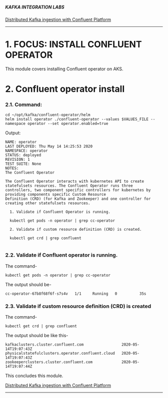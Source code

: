##### KAFKA INTEGRATION LABS

[Distributed Kafka ingestion with Confluent Platform](README.md)
<hr>

# 1. FOCUS: INSTALL CONFLUENT OPERATOR
This module covers installing Confluent operator on AKS.

# 2. Confluent operator install

### 2.1. Command:
```
cd ~/opt/kafka/confluent-operator/helm
helm install operator ./confluent-operator --values $VALUES_FILE --namespace operator --set operator.enabled=true
```

Output:
```
NAME: operator
LAST DEPLOYED: Thu May 14 14:25:53 2020
NAMESPACE: operator
STATUS: deployed
REVISION: 1
TEST SUITE: None
NOTES:
The Confluent Operator

The Confluent Operator interacts with kubernetes API to create statefulsets resources. The Confluent Operator runs three
controllers, two component specific controllers for kubernetes by providing components specific Custom Resource
Definition (CRD) (for Kafka and Zookeeper) and one controller for creating other statefulsets resources.

  1. Validate if Confluent Operator is running.

  kubectl get pods -n operator | grep cc-operator

  2. Validate if custom resource definition (CRD) is created.

  kubectl get crd | grep confluent


```

### 2.2. Validate if Confluent operator is running.
The command-
```
kubectl get pods -n operator | grep cc-operator
```

The output should be-
```
cc-operator-67b8f68f6f-s7s4v   1/1     Running   0          35s
```

### 2.3. Validate if custom resource definition (CRD) is created
The command-
```
kubectl get crd | grep confluent
```
The output should be like this-
```
kafkaclusters.cluster.confluent.com                 2020-05-14T19:07:43Z
physicalstatefulclusters.operator.confluent.cloud   2020-05-14T19:07:43Z
zookeeperclusters.cluster.confluent.com             2020-05-14T19:07:44Z
```

This concludes this module.


[Distributed Kafka ingestion with Confluent Platform](README.md)
<hr>
